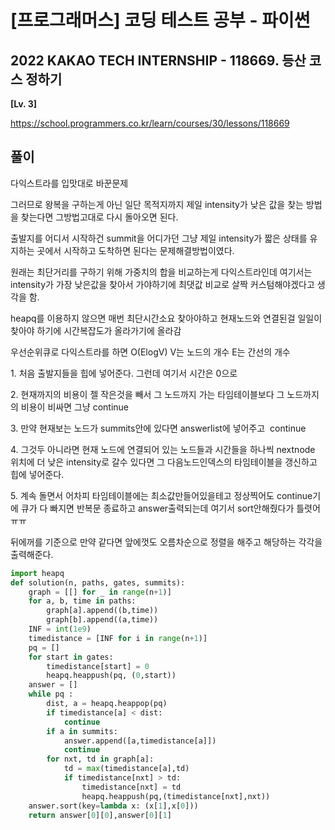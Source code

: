 # [프로그래머스] 코딩 테스트 공부 - 파이썬

## 2022 KAKAO TECH INTERNSHIP - 118669. 등산 코스 정하기

**[Lv. 3]**



https://school.programmers.co.kr/learn/courses/30/lessons/118669



## 풀이

다익스트라를 입맛대로 바꾼문제

그러므로 왕복을 구하는게 아닌 일단 목적지까지 제일 intensity가 낮은 값을 찾는 방법을 찾는다면 그방법고대로 다시 돌아오면 된다.

출발지를 어디서 시작하건 summit을 어디가던 그냥 제일 intensity가 짧은 상태를 유지하는 곳에서 시작하고 도착하면 된다는 문제해결방법이였다.

원래는 최단거리를 구하기 위해 가중치의 합을 비교하는게 다익스트라인데 여기서는 intensity가 가장 낮은값을 찾아서 가야하기에 최댓값 비교로 살짝 커스텀해야겠다고 생각을 함.

heapq를 이용하지 않으면 매번 최단시간소요 찾아야하고 현재노드와 연결된걸 일일이 찾아야 하기에 시간복잡도가 올라가기에 올라감

우선순위큐로 다익스트라를 하면 O(ElogV) V는 노드의 개수 E는 간선의 개수

1\. 처음 출발지들을 힙에 넣어준다. 그런데 여기서 시간은 0으로 

2\. 현재까지의 비용이 젤 작은것을 빼서 그 노드까지 가는 타임테이블보다 그 노드까지의 비용이 비싸면 그냥 continue

3\. 만약 현재보는 노드가 summits안에 있다면 answerlist에 넣어주고  continue 

4\. 그것두 아니라면 현재 노드에 연결되어 있는 노드들과 시간들을 하나씩 nextnode 위치에 더 낮은 intensity로 갈수 있다면 그 다음노드인덱스의 타임테이블을 갱신하고 힙에 넣어준다.

5\. 계속 돌면서 어차피 타임테이블에는 최소값만들어있을테고 정상찍어도 continue기에 큐가 다 빠지면 반복문 종료하고 answer출력되는데 여기서 sort안해줬다가 틀렷어 ㅠㅠ 

뒤에꺼를 기준으로 만약 같다면 앞에껏도 오름차순으로 정렬을 해주고 해당하는 각각을 출력해준다.


```python
import heapq
def solution(n, paths, gates, summits):
    graph = [[] for _ in range(n+1)]
    for a, b, time in paths:
        graph[a].append((b,time))
        graph[b].append((a,time))
    INF = int(1e9)
    timedistance = [INF for i in range(n+1)]
    pq = []
    for start in gates:
        timedistance[start] = 0
        heapq.heappush(pq, (0,start))
    answer = [] 
    while pq :
        dist, a = heapq.heappop(pq)
        if timedistance[a] < dist:
            continue
        if a in summits:
            answer.append([a,timedistance[a]])
            continue
        for nxt, td in graph[a]:
            td = max(timedistance[a],td)
            if timedistance[nxt] > td:
                timedistance[nxt] = td
                heapq.heappush(pq,(timedistance[nxt],nxt))
    answer.sort(key=lambda x: (x[1],x[0]))
    return answer[0][0],answer[0][1]
```


